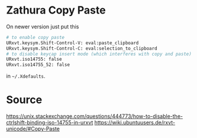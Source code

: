 # Zathura Copy Paste

On newer version just put this 

```bash
# to enable copy paste
URxvt.keysym.Shift-Control-V: eval:paste_clipboard
URxvt.keysym.Shift-Control-C: eval:selection_to_clipboard
# to disable keycap insert mode (which interferes with copy and paste)
URxvt.iso14755: false
URxvt.iso14755_52: false
```

in ```~/.Xdefaults```.

# Source 
https://unix.stackexchange.com/questions/444773/how-to-disable-the-ctrlshift-binding-iso-14755-in-urxvt
https://wiki.ubuntuusers.de/rxvt-unicode/#Copy-Paste
